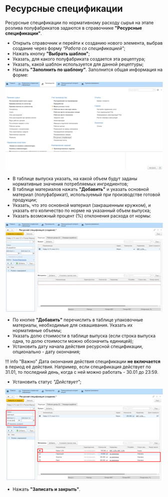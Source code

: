 # Ресурсные спецификации

Ресурсные спецификации по нормативному расходу сырья на этапе розлива полуфабрикатов задаются в справочнике **"Ресурсные спецификации"**.

-   Открыть справочник и перейти к созданию нового элемента, выбрав создание через форму *"Работа со спецификацией"*;  
-   Нажать кнопку **"Выбрать шаблон"**;
-   Указать, для какого полуфабриката создается эта рецептура;
-   Указать, какой шаблон используется для данной рецептуры;
-   Нажать **"Заполнить по шаблону"**. Заполнится общая информация на форме:

![](ResourceSpecifications.assets/1.gif)

- В таблице выпуска указать, на какой объем будут заданы нормативные значения потребляемых ингредиентов;
- В таблице материалов нажать **"Добавить"** и указать основной материал (полуфабрикат), используемый при производстве готовой продукции;
- Указать, что это основной материал (закрашенным кружком), и указать его количество по норме на указанный объем выпуска;
- Указать возможный процент (%) отклонения расхода от нормы:

![](ResourceSpecifications.assets/2.gif)

- По кнопке **"Добавить"** перечислить в таблице упаковочные материалы, необходимые для сквашивания. Указать их нормативные объемы;
- Указать долю стоимости в таблице выпуска (если строка выпуска одна, то долю стоимости можно обозначить единицей);
-   Установить дату начала действия ресурсной спецификации, опционально - дату окончания;

!!! info "Важно"
    Дата окончания действия спецификации **не включается** в период её действия. Например, если спецификация действует по 31.01, то последний день, когда с ней можно работать - 30.01 до 23:59.

- Установить статус *"Действует"*;

![](ResourceSpecifications.assets/1.png)

- Нажать **"Записать и закрыть"**.